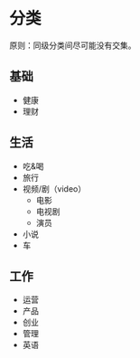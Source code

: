 # 分类
原则：同级分类间尽可能没有交集。

## 基础
* 健康
* 理财

## 生活
* 吃&喝
* 旅行
* 视频/剧（video）
  * 电影
  * 电视剧
  * 演员
* 小说
* 车

## 工作
* 运营
* 产品
* 创业
* 管理
* 英语

